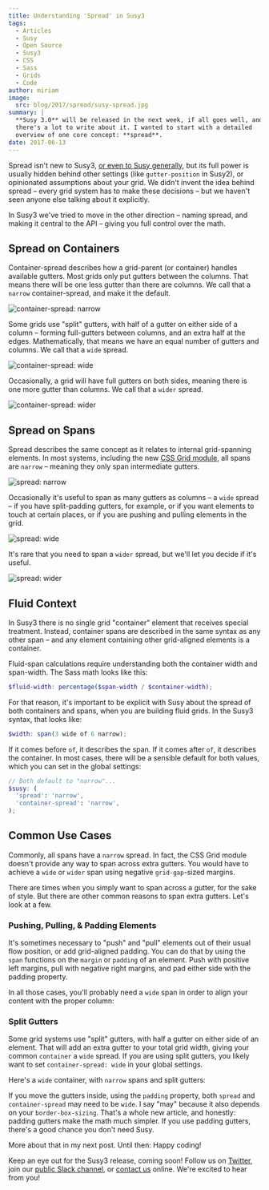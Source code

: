 ```yaml
---
title: Understanding 'Spread' in Susy3
tags:
  - Articles
  - Susy
  - Open Source
  - Susy3
  - CSS
  - Sass
  - Grids
  - Code
author: miriam
image:
  src: blog/2017/spread/susy-spread.jpg
summary: |
  **Susy 3.0** will be released in the next week, if all goes well, and
  there's a lot to write about it. I wanted to start with a detailed
  overview of one core concept: **spread**.
date: 2017-06-13
---
```


Spread isn't new to Susy3, [or even to Susy generally], but its full
power is usually hidden behind other settings (like `gutter-position` in
Susy2), or opinionated assumptions about your grid. We didn't invent the
idea behind spread – every grid system has to make these decisions – but
we haven't seen anyone else talking about it explicitly.

In Susy3 we've tried to move in the other direction – naming spread, and
making it central to the API – giving you full control over the math.

[or even to Susy generally]: https://susy.readthedocs.io/settings/#spread

## Spread on Containers

Container-spread describes how a grid-parent (or container) handles
available gutters. Most grids only put gutters between the columns. That
means there will be one less gutter than there are columns. We call that
a `narrow` container-spread, and make it the default.

<img src="{{ site.images }}blog/2017/spread/context-narrow.jpg" class="extend-small" alt="container-spread: narrow" />

Some grids use "split" gutters, with half of a gutter on either side of
a column – forming full-gutters between columns, and an extra half at
the edges. Mathematically, that means we have an equal number of gutters
and columns. We call that a `wide` spread.

<img src="{{ site.images }}blog/2017/spread/context-wide.jpg" class="extend-small" alt="container-spread: wide" />

Occasionally, a grid will have full gutters on both sides, meaning there
is one more gutter than columns. We call that a `wider` spread.

<img src="{{ site.images }}blog/2017/spread/context-wider.jpg" class="extend-small" alt="container-spread: wider" />

## Spread on Spans

Spread describes the same concept as it relates to internal
grid-spanning elements. In most systems, including the new [CSS Grid
module], all spans are `narrow` – meaning they only span intermediate
gutters.

<img src="{{ site.images }}blog/2017/spread/span-narrow.jpg" class="extend-small" alt="spread: narrow" />

Occasionally it's useful to span as many gutters as columns – a `wide`
spread – if you have split-padding gutters, for example, or if you want
elements to touch at certain places, or if you are pushing and pulling
elements in the grid.

<img src="{{ site.images }}blog/2017/spread/span-wide.jpg" class="extend-small" alt="spread: wide" />

It's rare that you need to span a `wider` spread, but we'll let you
decide if it's useful.

<img src="{{ site.images }}blog/2017/spread/span-wider.jpg" class="extend-small" alt="spread: wider" />

[CSS Grid module]: /2016/09/19/css-grid-layout/

## Fluid Context

In Susy3 there is no single grid "container" element that receives
special treatment. Instead, container spans are described in the same
syntax as any other span – and any element containing other grid-aligned
elements is a container.

Fluid-span calculations require understanding both the container width
and span-width. The Sass math looks like this:

```scss
$fluid-width: percentage($span-width / $container-width);
```

For that reason, it's important to be explicit with Susy about the
spread of both containers and spans, when you are building fluid grids.
In the Susy3 syntax, that looks like:

```scss
$width: span(3 wide of 6 narrow);
```

If it comes before `of`, it describes the span. If it comes after `of`,
it describes the container. In most cases, there will be a sensible
default for both values, which you can set in the global settings:

```scss
// Both default to "narrow"...
$susy: (
  'spread': 'narrow',
  'container-spread': 'narrow',
);
```

## Common Use Cases

Commonly, all spans have a `narrow` spread. In fact, the CSS Grid module
doesn't provide any way to span across extra gutters. You would have to
achieve a `wide` or `wider` span using negative `grid-gap`-sized
margins.

There are times when you simply want to span across a gutter, for the
sake of style. But there are other common reasons to span extra gutters.
Let's look at a few.

### Pushing, Pulling, & Padding Elements

It's sometimes necessary to "push" and "pull" elements out of their
usual flow position, or add grid-aligned padding. You can do that by
using the `span` functions on the `margin` or `padding` of an element.
Push with positive left margins, pull with negative right margins, and
pad either side with the padding property.

In all those cases, you'll probably need a `wide` span in order to align
your content with the proper column:

### Split Gutters

Some grid systems use "split" gutters, with half a gutter on either side
of an element. That will add an extra gutter to your total grid width,
giving your common `container` a `wide` spread. If you are using split
gutters, you likely want to set `container-spread: wide` in your global
settings.

Here's a `wide` container, with `narrow` spans and split gutters:

If you move the gutters inside, using the `padding` property, both
`spread` and `container-spread` may need to be `wide`. I say "may"
because it also depends on your `border-box-sizing`. That's a whole new
article, and honestly: padding gutters make the math much simpler. If
you use padding gutters, there's a good chance you don't need Susy.

More about that in my next post. Until then: Happy coding!

Keep an eye out for the Susy3 release, coming soon! Follow us on
[Twitter], join our [public Slack channel], or [contact us] online.
We're excited to hear from you!

[Twitter]: https://twitter.com/oddbird
[public Slack channel]: http://friends.oddbird.net
[contact us]: /contact/
